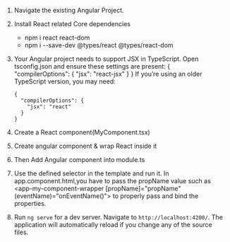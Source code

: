 1.  Navigate the existing Angular Project.
2.  Install React related Core dependencies
    - npm i react react-dom
    - npm i --save-dev @types/react @types/react-dom
3.  Your Angular project needs to support JSX in TypeScript. Open tsconfig.json and ensure these settings are present:
    {
    "compilerOptions": {
    "jsx": "react-jsx"
    }
    }
    If you’re using an older TypeScript version, you may need:

        {
          "compilerOptions": {
            "jsx": "react"
          }
        }

5. Create a React component(MyComponent.tsx)
6. Create angular component & wrap React inside it
7. Then Add Angular component into module.ts
8. Use the defined selector in the template and run it. In app.component.html,you have to pass the propName value such as <app-my-component-wrapper [propName]="propName" (eventName)="onEventName()"></app-my-component-wrapper> to properly pass and bind the properties.
8. Run `ng serve` for a dev server. Navigate to `http://localhost:4200/`. The application will automatically reload if you change any of the source files.
